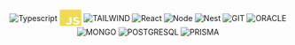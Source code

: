 

<div style="display: inline_block" align="center"><br>
  <img align="center" alt="Typescript" height="30" width="40" src="https://cdn.jsdelivr.net/gh/devicons/devicon/icons/typescript/typescript-original.svg">
  <img align="center" alt="Js" height="30" width="40" src="https://raw.githubusercontent.com/devicons/devicon/master/icons/javascript/javascript-plain.svg">
<!--   <img align="center" alt="HTML" height="30" width="40" src="https://raw.githubusercontent.com/devicons/devicon/master/icons/html5/html5-original.svg"> -->
<!--   <img align="center" alt="CSS" height="30" width="40" src="https://raw.githubusercontent.com/devicons/devicon/master/icons/css3/css3-original.svg"> -->
  <img align="center" alt="TAILWIND" height="30" width="40" src="https://www.svgrepo.com/show/374118/tailwind.svg">
  <img align="center" alt="React" height="30" width="40" src="https://cdn.jsdelivr.net/gh/devicons/devicon/icons/react/react-original-wordmark.svg">
<!--   <img align="center" alt="Python" height="30" width="40" src="https://cdn.jsdelivr.net/gh/devicons/devicon@latest/icons/python/python-original-wordmark.svg">  -->
  <img align="center" alt="Node" height="30" width="40" src="https://cdn.jsdelivr.net/gh/devicons/devicon/icons/nodejs/nodejs-original.svg">
  <img align="center" alt="Nest" height="30" width="40" src="https://cdn.jsdelivr.net/gh/devicons/devicon@latest/icons/nestjs/nestjs-original.svg">
  <img align="center" alt="GIT" height="30" width="40" src="https://cdn.jsdelivr.net/gh/devicons/devicon/icons/git/git-original.svg">
  <img align="center" alt="ORACLE" height="60" width="80" src="https://cdn.jsdelivr.net/gh/devicons/devicon/icons/oracle/oracle-original.svg">       
   <img align="center" alt="MONGO" height="60" width="80" src="https://cdn.jsdelivr.net/gh/devicons/devicon@latest/icons/mongodb/mongodb-original-wordmark.svg">       
   <img align="center" alt="POSTGRESQL" height="60" width="80" src="https://cdn.jsdelivr.net/gh/devicons/devicon@latest/icons/postgresql/postgresql-plain-wordmark.svg">       
   <img align="center" alt="PRISMA" height="60" width="80" src="https://cdn.jsdelivr.net/gh/devicons/devicon@latest/icons/prisma/prisma-original-wordmark.svg">       

   


     
          

 

 
